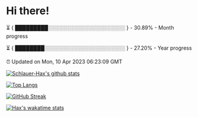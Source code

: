 # Hi there!

⏳ { █████████░░░░░░░░░░░░░░░░░░░░░ } - 30.89% - Month progress

⏳ { ████████░░░░░░░░░░░░░░░░░░░░░░ } - 27.20% - Year progress

⏰ Updated on Mon, 10 Apr 2023 06:23:09 GMT


[![Schlauer-Hax's github stats](https://github-readme-stats.vercel.app/api?username=Schlauer-Hax&show_icons=true&theme=dark&count_private=true)](https://github.com/Schlauer-Hax)


[![Top Langs](https://github-readme-stats.vercel.app/api/top-langs/?username=Schlauer-Hax&layout=compact&theme=dark)](https://github.com/Schlauer-Hax?tab=repositories)

[![GitHub Streak](https://streak-stats.demolab.com?user=Schlauer-Hax&theme=dark)](https://git.io/streak-stats)

[![Hax's wakatime stats](https://github-readme-stats.vercel.app/api/wakatime?username=Hax&theme=dark)](https://wakatime.com/@Hax)

